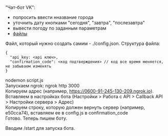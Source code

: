 "Чат-бот VK": 
  * попросить ввести нназвание города
  * уточнить дату кнопками "сегодня", "завтра", "послезавтра"
  * вывести погоду по заданным параметрам
  * [файлы](hw_2_2) 


    
  Файл, который нужно создать самим - ./config.json. Cтруктура файла:

  ```
  { 
    "api_key: <api ключ>,
    "confirmation_code": <код подтверждения> // код все время меняется, не забываем изменять
  }
  ```
  
  nodemon script.js  
  Запускаем ngrok: ngrok http 3000  
  Копируем адрес (например, https://0600-91-245-130-209.ngrok.io). Вставляем в настройках бота (Настройки > Работа с API > Callback API > Настройки сервера > Aдрес)  
  Копируем строку, которую должен вернуть сервер (например, e50cca74), вставляем ее в config.js в confirmation_code  
  Готово. Теперь пишем боту.  
    
  Вводим /start для запуска бота.

 

 
